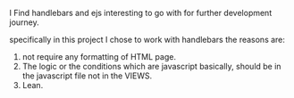 I Find handlebars and ejs interesting to go with for further development journey.

specifically in this project I chose to work with handlebars the reasons are:
1. not require any formatting of HTML page.
2. The logic or the conditions which are javascript basically, should be in the javascript file not in the VIEWS.
3. Lean.
